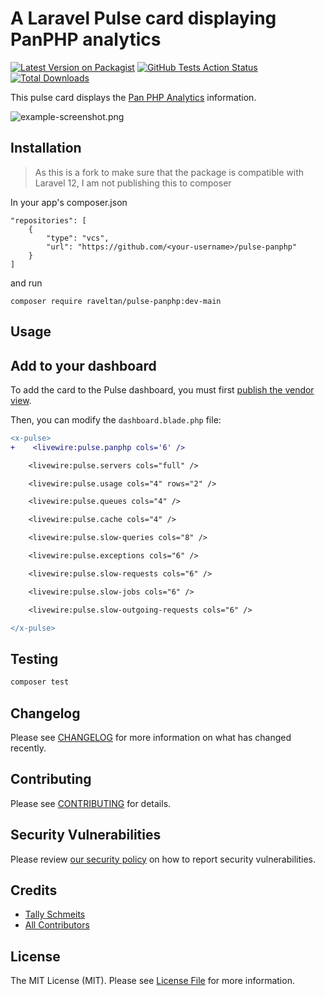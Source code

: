 # A Laravel Pulse card displaying PanPHP analytics

[![Latest Version on Packagist](https://img.shields.io/packagist/v/schmeits/pulse-panphp.svg?style=flat-square)](https://packagist.org/packages/schmeits/pulse-panphp)
[![GitHub Tests Action Status](https://img.shields.io/github/actions/workflow/status/schmeits/pulse-panphp/run-tests.yml?branch=main&label=tests&style=flat-square)](https://github.com/schmeits/pulse-panphp/actions?query=workflow%3Arun-tests+branch%3Amain)
[![Total Downloads](https://img.shields.io/packagist/dt/schmeits/pulse-panphp.svg?style=flat-square)](https://packagist.org/packages/schmeits/pulse-panphp)

This pulse card displays the [Pan PHP Analytics](https://github.com/panphp/pan) information.

![example-screenshot.png](docs-assets/screenshots/example-screenshot.png)

## Installation

> As this is a fork to make sure that the package is compatible with Laravel 12, I am not publishing this to composer

In your app's composer.json
```
"repositories": [
    {
        "type": "vcs",
        "url": "https://github.com/<your-username>/pulse-panphp"
    }
]
```
and run 
```
composer require raveltan/pulse-panphp:dev-main
```

## Usage

## Add to your dashboard

To add the card to the Pulse dashboard, you must first [publish the vendor view](https://laravel.com/docs/10.x/pulse#dashboard-customization).

Then, you can modify the `dashboard.blade.php` file:

```diff
<x-pulse>
+    <livewire:pulse.panphp cols='6' />

    <livewire:pulse.servers cols="full" />

    <livewire:pulse.usage cols="4" rows="2" />

    <livewire:pulse.queues cols="4" />

    <livewire:pulse.cache cols="4" />

    <livewire:pulse.slow-queries cols="8" />

    <livewire:pulse.exceptions cols="6" />

    <livewire:pulse.slow-requests cols="6" />

    <livewire:pulse.slow-jobs cols="6" />

    <livewire:pulse.slow-outgoing-requests cols="6" />

</x-pulse>
```

## Testing

```bash
composer test
```

## Changelog

Please see [CHANGELOG](CHANGELOG.md) for more information on what has changed recently.

## Contributing

Please see [CONTRIBUTING](CONTRIBUTING.md) for details.

## Security Vulnerabilities

Please review [our security policy](../../security/policy) on how to report security vulnerabilities.

## Credits

- [Tally Schmeits](https://github.com/schmeits)
- [All Contributors](../../contributors)

## License

The MIT License (MIT). Please see [License File](LICENSE.md) for more information.
